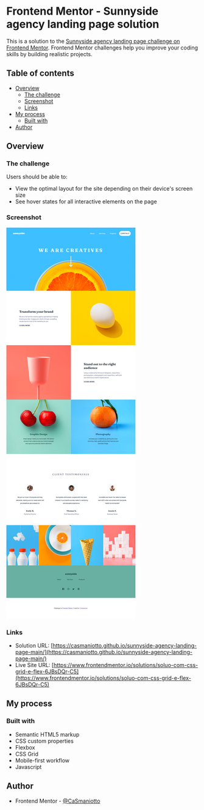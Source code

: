 # Frontend Mentor - Sunnyside agency landing page solution

This is a solution to the [Sunnyside agency landing page challenge on Frontend Mentor](https://www.frontendmentor.io/challenges/sunnyside-agency-landing-page-7yVs3B6ef). Frontend Mentor challenges help you improve your coding skills by building realistic projects.

## Table of contents

- [Overview](#overview)
  - [The challenge](#the-challenge)
  - [Screenshot](#screenshot)
  - [Links](#links)
- [My process](#my-process)
  - [Built with](#built-with)
- [Author](#author)

## Overview

### The challenge

Users should be able to:

- View the optimal layout for the site depending on their device's screen size
- See hover states for all interactive elements on the page

### Screenshot

![](./screenshot.png)

### Links

- Solution URL: [https://casmaniotto.github.io/sunnyside-agency-landing-page-main/](https://casmaniotto.github.io/sunnyside-agency-landing-page-main/)
- Live Site URL: [https://www.frontendmentor.io/solutions/soluo-com-css-grid-e-flex-6JBsDQr-C5](https://www.frontendmentor.io/solutions/soluo-com-css-grid-e-flex-6JBsDQr-C5)

## My process

### Built with

- Semantic HTML5 markup
- CSS custom properties
- Flexbox
- CSS Grid
- Mobile-first workflow
- Javascript

## Author

- Frontend Mentor - [@CaSmaniotto](https://www.frontendmentor.io/profile/CaSmaniotto)
